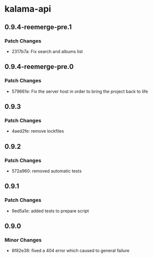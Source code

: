# kalama-api

## 0.9.4-reemerge-pre.1

### Patch Changes

- 2317b7a: Fix search and albums list

## 0.9.4-reemerge-pre.0

### Patch Changes

- 579661e: Fix the server host in order to bring the project back to life

## 0.9.3

### Patch Changes

- 4aed2fe: remove lockfiles

## 0.9.2

### Patch Changes

- 572a960: removed automatic tests

## 0.9.1

### Patch Changes

- 9ed5a1e: added tests to prepare script

## 0.9.0

### Minor Changes

- 8f82e38: fixed a 404 error which caused to general failure
